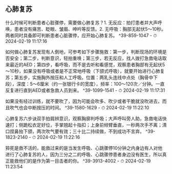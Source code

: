 ## 心肺复苏


什么时候可判断患者心脏骤停，需要做心肺复苏？1. 无反应：拍打患者并大声呼唤，患者没有痛苦、眨眼、皱眉、呻吟等反馈。2. 无呼吸：胸部无起伏5～10秒。两者同时具备即可判断患者心脏骤停，应开始心肺复苏。 ^39-859-1047
    - ⏱ 2024-02-19 11:17:16 

如何做心肺复苏发现有人倒地，可参考如下步骤施救：第一步，判断现场的环境是否安全；第二步，判断意识，轻拍重唤；第三步，若无反应，找人拨打急救电话取来最近的AED；第四步，看呼吸，而不是去听和看感觉，观察患者胸部有无起伏5～10秒，如果没有呼吸或者是不正常地呼吸（下颌式呼吸），就要开始进行心肺复苏；第五步，实施胸外按压和人工呼吸。位置：两乳头连线中点处（胸骨中下段），深度：5～6厘米（约一张银行卡的宽度），频率：100～120次／分钟。一直反复进行直到AED或者急救人员到来。 ^39-1099-1541
    - ⏱ 2024-02-19 11:17:31 

如果没有经过训练，就不要吹了，因为可能会吹多、吹少或者干脆就没吹进去，而且吹气也会中断按压的时间。 ^39-1580-1629
    - ⏱ 2024-02-19 11:22:10 

心肺复苏六步诀双手拍肩辨意识，观察胸廓判呼吸；大声呼叫旁人助，急救电话快速打；侧跪松衣定好位，手掌翘起十指扣；上身前倾臂垂直，一秒两次手不离；清口捏鼻抬下颌，两次吹气要有效；三十比二持续做，不到成功不言弃。 ^39-1823-2140
    - ⏱ 2024-02-19 11:22:16 

猝死是救不活的，能救过来的是当发生呼吸、心跳骤停10分钟之内身边有人对他进行了心肺复苏的人，因为三分之二的呼吸、心跳骤停患者身边没有医生，所以真正能救他们的是作为第一目击者的你。 ^39-3913-4002
    - ⏱ 2024-02-19 11:23:54